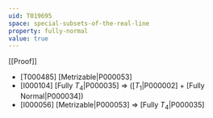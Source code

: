 ```yaml
---
uid: T019695
space: special-subsets-of-the-real-line
property: fully-normal
value: true
---
```

[[Proof]]

* [T000485] [Metrizable|P000053]
* [I000104] [Fully $T_4$|P000035] => ([$T_1$|P000002] + [Fully Normal|P000034])
* [I000056] [Metrizable|P000053] => [Fully $T_4$|P000035]

